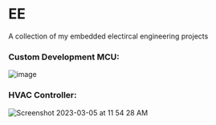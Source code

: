 # EE
A collection of my embedded electircal engineering projects 

### Custom Development MCU:
![image](https://user-images.githubusercontent.com/23005868/222980022-4a3f2128-1522-4b76-8ba7-74a56d1ead12.png)

### HVAC Controller: 
![Screenshot 2023-03-05 at 11 54 28 AM](https://user-images.githubusercontent.com/23005868/222980081-282ff787-fef4-4e3f-be99-dc68aaae42a4.png)
